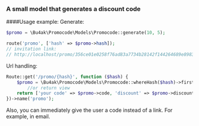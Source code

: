 ### A small model that generates a discount code

####Usage example:
Generate:
```php
$promo = \Bu4ak\Promocode\Models\Promocode::generate(10, 5);

route('promo', ['hash' => $promo->hash]); 
// invitation link:
// http://localhost/promo/356ce01e0258f76ad83a7734b28142f144264689e8983b38f0f5948bae6dda51

```
Url handling:
```php
Route::get('/promo/{hash}', function ($hash) {
    $promo = \Bu4ak\Promocode\Models\Promocode::whereHash($hash)->firstOrFail();
        //or return view 
    return ['your code' => $promo->code, 'discount' => $promo->discount];
})->name('promo');
```

Also, you can immediately give the user a code instead of a link. For example, in email.